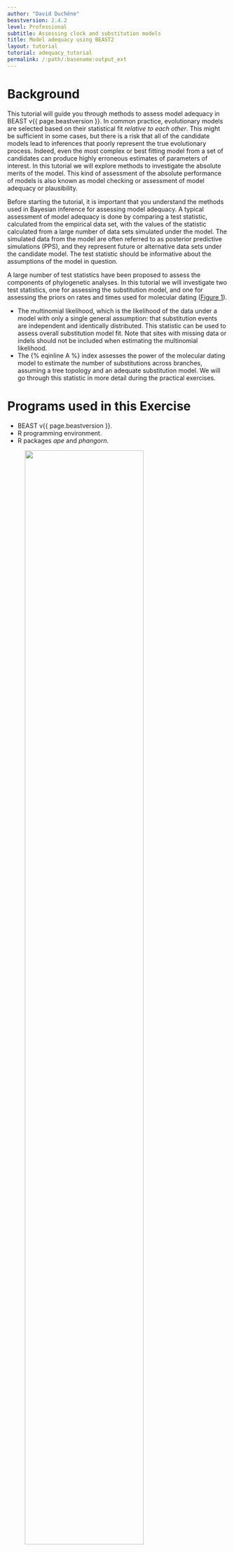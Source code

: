 ```yaml
---
author: "David Duchêne"
beastversion: 2.4.2
level: Professional
subtitle: Assessing clock and substitution models
title: Model adequacy using BEAST2
layout: tutorial
tutorial: adequacy_tutorial
permalink: /:path/:basename:output_ext
---
```


# Background

This tutorial will guide you through methods to assess model adequacy in BEAST v{{ page.beastversion }}. In common practice, evolutionary models are selected based on their statistical fit *relative to each other*. This might be sufficient in some cases, but there is a risk that all of the candidate models lead to inferences that poorly represent the true evolutionary process. Indeed, even the most complex or best fitting model from a set of candidates can produce highly erroneous estimates of parameters of interest. In this tutorial we will explore methods to investigate the absolute merits of the model. This kind of assessment of the absolute performance of models is also known as model checking or assessment of model adequacy or plausibility.

Before starting the tutorial, it is important that you understand the methods used in Bayesian inference for assessing model adequacy. A typical assessment of model adequacy is done by comparing a test statistic, calculated from the empirical data set, with the values of the statistic calculated from a large number of data sets simulated under the model. The simulated data from the model are often referred to as posterior predictive simulations (PPS), and they represent future or alternative data sets under the candidate model. The test statistic should be informative about the assumptions of the model in question.

A large number of test statistics have been proposed to assess the components of phylogenetic analyses. In this tutorial we will investigate two test statistics, one for assessing the substitution model, and one for assessing the priors on rates and times used for molecular dating ([Figure 1](#fig:example1)). 



- The multinomial likelihood, which is the likelihood of the data under a model with only a single general assumption: that substitution events are independent and identically distributed. This statistic can be used to assess overall substitution model fit. Note that sites with missing data or indels should not be included when estimating the multinomial likelihood.
- The {% eqinline A %} index assesses the power of the molecular dating model to estimate the number of substitutions across branches, assuming a tree topology and an adequate substitution model. We will go through this statistic in more detail during the practical exercises.


# Programs used in this Exercise



- BEAST v{{ page.beastversion }}.
- R programming environment.
- R packages *ape* and *phangorn*.
  


<figure>
	<a id="fig:example1"></a>
	<img style="width:80.0%;" src="figures/Figure_1.svg" alt="">
	<figcaption>Figure 1: Two of the existing approaches to using posterior predictive simulations to assess model adequacy in Bayesian phylogenetics. (a) One group of methods use characteristics of the data for model assessment, like the multinomial likelihood or the GC content. (b) One method exists that can assess clock models using estimates from clock-free methods. The number of substitutions per site expected along each branch under the clock hierarchical model are then compared with those inferred in a clock-free analysis.</figcaption>
</figure>
<br>


----

# Steps for assessing model adequacy

## Step 1: Run the empirical data

In the `data` folder you will find a simulated sequence alignment with 2000 nucleotides in nexus format (`al.1.nex`) and a Yule-process chronogram in newick format (`chron.tre`) with 50 taxa. The alignment was simulated along the chronogram under a Jukes-Cantor substitution model and with rate auto-correlation among lineages. You will also find an XML file (`sim.1.xml`) in the `xml` folder to run BEAST 2  for this data set under a strict clock and a Jukes-Cantor model of substitution and a root calibration.

In this first step, we will run the XML file using BEAST 2. The output of this run can also be found in the folder `precooked_runs`.

## Step 2: Reading the runs and simulating data

We will run the remainder of the model assessment in section 4 of the practical. We will first study the code in R (or the comments) in detail, to cement the steps required for assessing model adequacy. Specifically, we will explore the file `adeq.R`.

Open the `adeq.R` file in a text editor of your preference and you should see the following:


```R
  adeq <- function(trees.file, log.file, empdat.file, Nsim = 100){
     empdat <- as.phyDat(as.DNAbin(read.nexus.data(empdat.file)))
     seqlen <- ncol(as.matrix(as.DNAbin(empdat)))
     tree.topo <- read.nexus(trees.file)[[1]]
     sims <- make.pps.als(trees.file, log.file, Nsim, seqlen)
     sims <- make.pps.tr(sims, empdat, tree.topo)
     bls <- compile.results(sims)
     return(bls)
 }
```


In the second step we need to read the posterior trees and parameter estimates of the BEAST 2 analysis. The R package *phangorn* allows us to take these data and make the posterior predictive simulations. You will find the code to read the posterior and simulate data in `make.pps.als`, which identifies the model being assessed and simulates data accordingly. For revision, the input required in this step includes:

- The paths of the posterior files for your analysis.
- The number of simulations you want to perform.
- The sequence length (number of sites in your alignment).


If you are interested in how you can read and simulate data in R, you can investigate the `make.pps.als` code. The following is the line in `adeq.R` in question:

 
```R
    sims <- make.pps.als(trees.file, log.file, Nsim, seqlen)
```


If the input file has a greater number of samples than the number of simulations requested, this will randomly select samples from the posterior. You might want to revise how an alignment can be simulated using data from the posterior.

### Step 3: Calculate test statistics

Once we have simulated data sets, we can calculate the test statistics. The function `make.pps.trs` takes the assumed tree, substitution model, and the empirical and simulated data sets. The function estimates phylogenetic branch lengths for the empirical data set and each of the simulated data sets. In this step we also estimate the multinomial likelihood test statistic for the empirical data and each of the simulated data sets.

 
```R
    sims <- make.pps.tr(sims, empdat, tree.topo)
```


The output of this function is what we need for model assessment: the test statistics for the empirical data, and the distribution of test statistics for the simulated data sets.

### Step 4: Calculate *P*-values

We can now compare the test statistic for the empirical data and each of the simulated data sets. The most common way to do this is to calculate the tail area probability, which is the number of simulations with a test statistic greater than the value for empirical data.

 
```R
    bls <- compile.results(sims)
```


This function will provide the test statistics for simulations, as well as *P*-values for each of the test statistics. Following practice from frequentist statistics, we can consider the model to be inadequate if the *P*-value for a given test statistic is below 0.05. Importantly, the assessment of the clock model allows us to identify for which branches the molecular dating model can estimate the number of substitutions. We will explore the interpretation of these data after assessing model adequacy in the following section.

----

# Model assessment practice

### One step assessment

In this section we will run our model assessment. The results for this example can also be found in the precooked runs folder. You will also find the results for the BEAST 2 run of sim.xml, which are the output of the first step for model assessment. We will now run and save the assessment of clock model adequacy, assuming that you are using the output of BEAST 2 or have completed your own run.

Begin by opening R. The following will set the working directory to the scripts folder, and then source all the functions in the folder. Remember that we assume you have installed the package *phangorn* and its dependencies.

 
```R
    setwd("[INSERT THE PATH TO SCRIPTS FOLDER]")
    for(i in dir()) source(i)
```


Next, we set the directory to `precooked_runs`, and run the function `adeq()`. The arguments for this function are the posterior of trees in nexus format, the log file, the alignment in nexus format, and the number of posterior predictive simulations to be performed. You can use different path arguments if you ran your own BEAST 2 analyses in another folder.


```R
    setwd("../precooked_runs")
    clock_adequacy_example <- adeq(trees.file = "sim1.trees", log.file ="sim1.log", empdat.file = "../data/al.1.nex", Nsim = 100)
    names(clock_adequacy_example)
```


The contents of clock adequacy example should appear after the final line of code, and are each of the components that can be used to assess clock and substitution model adequacy.

The clock adequacy example object should have the same contents as object "assessment_provided" in the file `results.Rdata`:


```R
    load("results.Rdata")
    names(assessment_provided)
```


The following section uses the results from results.Rdata to produce a variety of useful graphics.

### Interpreting substitution model assessment

It is strongly recommended to use qualitative checks of models using graphical analyses. This section uses the results in `precooked_runs/results.Rdata` to graph different components for assessing clock model adequacy using posterior predictive simulations.

We will first visualise the results for assessing substitution model adequacy. The following code makes a histogram of the distribution of the multinomial likelihood for the PPS data, and will show the position of the value for empirical data on this distribution.


```R
    hist(assessment_provided[[8]], 
         xlim = c(min(assessment_provided[[8]])-sd(assessment_provided[[8]]), 
                  max(assessment_provided[[8]])+sd(assessment_provided[[8]])), 
         main = "", xlab = "Multinomial likelihood")

    abline(v = assessment_provided[[7]], col = 2, lwd = 3)
```


Your plot will be identical or very similar to [Figure 2](#fig:example2). When assessing model adequacy, we consider the model to be an adequate representation of the evolutionary process if the test statistic for the empirical data is a typical value arising from the model. The multinomial likelihood for the empirical data falls inside the distribution of values for simulated data ([Figure 2](#fig:example2)), so our model is a good description of the process that generated the data. This is unsurprising, since our empirical data were actually generated under the model!

This result can also be observed in the *P*-value for the multinomial likelihood in R:


```R
    assessment_provided[9]
```


<figure>
	<a id="fig:example2"></a>
	<img style="width:70.0%;" src="figures/Figure_2_multinomial_dist.svg" alt="">
	<figcaption>Figure 2: Distribution of PPS multinomial likelihood values with the value of the test statistic for the empirical data shown as a vertical line in red.</figcaption>
</figure>
<br>


### Interpreting clock model assessment

The following script shows a simple example to explore the branch-wise posterior predictive *P*-values. We will first load the tree. In this example we will use the original tree provided, but usually the tree with the median posterior branching times would be appropriate. We will colour the branches with the best accuracy in blue, and the branches that have the lowest accuracy in green ([Figure 3](#fig:example3)).


```R
   tr <- read.tree("../data/chrono.tre")
   plot(tr, edge.col = rainbow(length(assessment_provided$branch_wise_pppvalues), 
        start = 2/6, end = 4/6)[rank(assessment_provided$branch_wise_pppvalues)], 
        edge.width = 6, cex = 1.5)
   edgelabels(assessment_provided$branch_wise_pppvalues, bg = "white", cex = 1.5, frame = "none")
```


The values along each branch indicate the number of simulations in which the branch-length was greater than the length estimated using the empirical data. The expected value under the model is 0.5. If this value is 0 branch-lengths are being underestimated with respect to the model. Similarly, if the value is 1 branch-lengths are being overestimated with respect to the model.

You can also investigate the {% eqinline A %} index:


```R
   assessment_provided[4]
```


This index is the proportion of branches in the tree for which the branch-wise posterior predictive *P*-values are inside the central 95 percent of the distribution. The rates and times models can be considered adequate when the {% eqinline A %} index is high. 

You might find it surprising that the {% eqinline A %} index in these data is not so close to 1. The reason for this might be evident when you open the data alignment in a text editor. These data have a very large amount of variation, and have possibly undergone substantial substitutional saturation. For comparison, you might want to repeat all of the analyses, or explore the provided results for the second data set provided, `al.2.nex`. This data set evolved through the same tree but with lower rates of molecular evolution.

<figure>
	<a id="fig:example3"></a>
	<img style="width:90.0%;" src="figures/Figure_3_branchwise_p.svg" alt="">
	<figcaption>Figure 3: Estimated chronogram with branches coloured by their clock adequacy P-value.</figcaption>
</figure>
<br>


The following script shows a simple example to explore the branch wise length deviation. This metric is a proxy for the difference between the branch-length estimate using empirical data and the mean branch-length estimate from simulations. The units to measure this difference are the length of each empirical branch-length estimate. The rates and times models can be considered adequate if this value is close to zero. We apply the same colouring system as the plot above, but note that in the case of branch length deviation larger numbers indicate greater deviation from the empirical branch length, and therefore lower accuracy ([Figure 4](#fig:example4)).


```R
    plot(tr, edge.col = rev(rainbow(length(assessment_provided$branch_length_deviation), 
         start = 2/6, end = 4/6)[rank(assessment_provided$branch_length_deviation)]), 
         edge.width = 6, cex = 1.5)
    edgelabels(round(assessment_provided$branch_length_deviation, 2), bg = "white", cex = 1.5, frame = "none")
```


<figure>
	<a id="fig:example4"></a>
	<img style="width:90.0%;" src="figures/Figure_4_branchwise_dev.svg" alt="">
	<figcaption>Figure 4: Estimated chronogram with branches coloured by their deviation between the empirical and simulated lengths.</figcaption>
</figure>
<br>


Note that in this simple method to graph the results, the branches in the two plots above have been coloured by their rank, rather than their magnitude.


----


# Relevant References

{% bibliography --file adequacy_tutorial/master-refs %}

